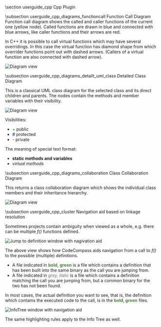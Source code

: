 \section userguide_cpp Cpp Plugin

\subsection userguide_cpp_diagrams_functioncall Function Call Diagram
Function call diagram shows the called and caller functions of the current one
(yellow node). Called functions are drawn in blue and connected with blue
arrows, like caller functions and their arrows are red.

In C++ it is possible to call virtual functions which may have several
overridings. In this case the virtual function has diamond shape from which
overrider functions point out with dashed arrows. (Callers of a virtual
function are also connected with dashed arrow).

![Diagram view](images/cpp_function_call_diagram.png)

\subsection userguide_cpp_diagrams_detailt_uml_class Detailed Class Diagram

This is a classical UML class diagram for the selected class and its direct
children and parents. The nodes contain the methods and member variables
with their visibility.

![Diagram view](images/cpp_detailed_class_diagram.png)

Visibilities:
 - <span style="color:green">+</span> public
 - <span style="color:blue">#</span> protected
 - <span style="color:red">-</span> private

The meaning of special text format:
 - <b>static methods and variables</b>
 - <i>virtual methods</i>

\subsection userguide_cpp_diagrams_collaboration Class Collaboration Diagram

This returns a class collaboration diagram which shows the individual class
members and their inheritance hierarchy.

![Diagram view](images/cpp_collaboration_diagram.png)

\subsection userguide_cpp_cluster Navigation aid based on linkage resolution

Sometimes projects contain ambiguity when viewed as a whole, e.g. there can be
multiple <i>f()</i> functions defined.

![Jump to definition window with nagivation aid](images/cpp_cluster_refpage.png)

The above view shows how CodeCompass aids navigation from a call to <i>f()</i>
to the possible (multiple) definitions.

 - A file indicated in <span style="color: #4F7942; font-weight: bold">bold,
green</span> is a file which contains a definition that has been built into the
same binary as the call you are jumping from.
 - A file indicated in <span style="color: #696969; font-style: italic">grey,
italic</span> is a file which contains a definition matching the call you are
jumping from, but a common binary for the two has not been found.

In most cases, the actual definition you want to see, that is, the definition
which contains the executed code to the call, is in the
<span style="color: #4F7942; font-weight: bold">bold, green</span> files.

![InfoTree window with navigation aid](images/cpp_cluster_infotree.png)

The same highlighting rules apply to the Info Tree as well.
